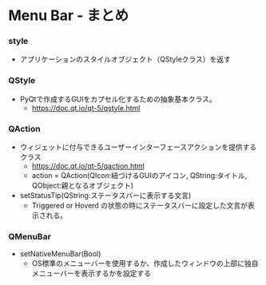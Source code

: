 # Menu Bar - まとめ
### style
* アプリケーションのスタイルオブジェクト（QStyleクラス）を返す

### QStyle
* PyQtで作成するGUIをカプセル化するための抽象基本クラス。
  * https://doc.qt.io/qt-5/qstyle.html

### QAction
* ウィジェットに付与できるユーザーインターフェースアクションを提供するクラス
  * https://doc.qt.io/qt-5/qaction.html
  * action = QAction(QIcon:紐づけるGUIのアイコン, QString:タイトル, QObject:親となるオブジェクト)
* setStatusTip(QString:ステータスバーに表示する文言)
  * Triggered or Hoverd の状態の時にステータスバーに設定した文言が表示される。

### QMenuBar
* setNativeMenuBar(Bool)
  * OS標準のメニューバーを使用するか、作成したウィンドウの上部に独自メニューバーを表示するかを設定する
